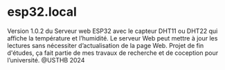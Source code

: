 # esp32.local
Version 1.0.2 du Serveur web ESP32 avec le capteur DHT11 ou DHT22 qui affiche la température et l’humidité. Le serveur Web peut mettre à jour les lectures sans nécessiter d’actualisation de la page Web. 
Projet de fin d'études, ça fait partie de mes travaux de recherche et de coception pour l’université.
@USTHB 2024
